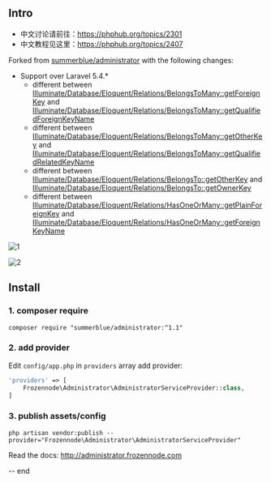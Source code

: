 ## Intro

* 中文讨论请前往：https://phphub.org/topics/2301
* 中文教程见这里：https://phphub.org/topics/2407


Forked from [summerblue/administrator](https://github.com/JimChenWYU/administrator) with the following changes:

* Support over Laravel 5.4.*
	+ different between [Illuminate/Database/Eloquent/Relations/BelongsToMany::getForeignKey](https://laravel.com/api/5.3/Illuminate/Database/Eloquent/Relations/BelongsToMany.html#method_getForeignKey) and [Illuminate/Database/Eloquent/Relations/BelongsToMany::getQualifiedForeignKeyName](https://laravel.com/api/5.4/Illuminate/Database/Eloquent/Relations/BelongsToMany.html#method_getQualifiedForeignKeyName)
	+ different between [Illuminate/Database/Eloquent/Relations/BelongsToMany::getOtherKey](https://laravel.com/api/5.3/Illuminate/Database/Eloquent/Relations/BelongsToMany.html#method_getOtherKey) and [Illuminate/Database/Eloquent/Relations/BelongsToMany::getQualifiedRelatedKeyName](https://laravel.com/api/5.4/Illuminate/Database/Eloquent/Relations/BelongsToMany.html#method_getQualifiedRelatedKeyName)
	+ different between [Illuminate/Database/Eloquent/Relations/BelongsTo::getOtherKey](https://laravel.com/api/5.3/Illuminate/Database/Eloquent/Relations/BelongsTo.html#method_getOtherKey) and [Illuminate/Database/Eloquent/Relations/BelongsTo::getOwnerKey](https://laravel.com/api/5.4/Illuminate/Database/Eloquent/Relations/BelongsTo.html#method_getOwnerKey)
	+ different between [Illuminate/Database/Eloquent/Relations/HasOneOrMany::getPlainForeignKey](https://laravel.com/api/5.3/Illuminate/Database/Eloquent/Relations/HasOneOrMany.html#method_getPlainForeignKey) and [Illuminate/Database/Eloquent/Relations/HasOneOrMany::getForeignKeyName](https://laravel.com/api/5.4/Illuminate/Database/Eloquent/Relations/HasOneOrMany.html#method_getForeignKeyName)


![1](https://cloud.githubusercontent.com/assets/324764/16544619/6db648d0-413f-11e6-8842-bf0b993416ef.png)

![2](https://cloud.githubusercontent.com/assets/324764/16544623/72a8c0ac-413f-11e6-9c5b-0259b07a7c37.png)

## Install

### 1. composer require

```
composer require "summerblue/administrator:^1.1"
```

### 2. add provider

Edit `config/app.php` in `providers` array add provider:

```php
'providers' => [
	Frozennode\Administrator\AdministratorServiceProvider::class,
]
```

### 3. publish assets/config

```
php artisan vendor:publish --provider="Frozennode\Administrator\AdministratorServiceProvider"
```

Read the docs: http://administrator.frozennode.com

-- end
